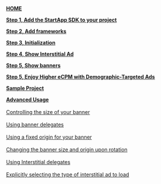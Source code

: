 [**HOME**](iOS-InApp-Documentation)

[**Step 1, Add the StartApp SDK to your project**](iOS-InApp-Documentation#step1)

[**Step 2, Add frameworks**](iOS-InApp-Documentation#step2)

[**Step 3, Initialization**](iOS-InApp-Documentation#step3)

[**Step 4, Show Interstitial Ad**](iOS-InApp-Documentation#step4)

[**Step 5, Show banners**](iOS-InApp-Documentation#step5)

[**Step 5, Enjoy Higher eCPM with Demographic-Targeted Ads**](iOS-InApp-Documentation#Demographic)

[**Sample Project**](iOS-InApp-Documentation#SampleProject)

[**Advanced Usage**](ios-advanced-usage)<br></br>
[Controlling the size of your banner](ios-advanced-usage#ControllingBannerSize)<br></br> 
[Using banner delegates](ios-advanced-usage#UsingBannerDelegates)<br></br> 
[Using a fixed origin for your banner](ios-advanced-usage#UsingFixedOriginBanner)<br></br> 
[Changing the banner size and origin upon rotation](ios-advanced-usage#ChangingBanner)<br></br> 
[Using Interstitial delegates](ios-advanced-usage#UsingInterstitialDelegate)<br></br> 
[Explicitly selecting the type of interstitial ad to load](ios-advanced-usage#SelectInterstitialType)<br></br> 



